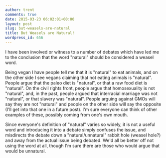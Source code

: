 ```yaml
---
author: trent
comments: true
date: 2015-03-23 06:02:01+00:00
layout: post
slug: but-weasels-are-natural
title: But Weasels are Natural!
wordpress_id: 656
---
```


I have been involved or witness to a number of debates which have led me to the conclusion that the word "natural" should be considered a weasel word.

Being vegan I have people tell me that it is "natural" to eat animals, and on the other side I see vegans claiming that not eating animals is "natural". People argue that the paleo diet is "natural", or that a raw food diet is "natural". On the civil rights front, people argue that homosexuality is not "natural", and, in the past, people argued that interracial marriage was not "natural", or that slavery was "natural". People arguing against GMOs will say they are not "natural" and people on the other side will say the opposite (I'll get into that one in a future post). I'm sure everyone can think of other examples of these, possibly coming from one's own mouth.

Since everyone's definition of "natural" varies so widely, it is not a useful word and introducing it into a debate simply confuses the issue, and misdirects the debate down a "natural/unnatural" rabbit hole (weasel hole?) and away from the actual issue being debated. We'd all be better off not using the word at all, though I'm sure there are those who would argue that would be unnatural.
